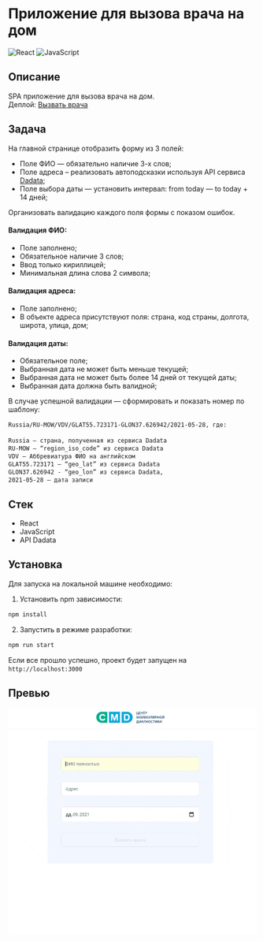 # Приложение для вызова врача на дом

![React](https://img.shields.io/badge/-React-61daf8?logo=react&logoColor=black)
![JavaScript](https://img.shields.io/badge/-JavaScript-f7df1e?logo=javaScript&logoColor=black)

## Описание

SPA приложение для вызова врача на дом.</br>
Деплой: [Вызвать врача](https://rizametovd.github.io/react-call-a-doctor/)</br>

## Задача

На главной странице отобразить форму из 3 полей:</br>

- Поле ФИО — обязательно наличие 3-х слов;</br>
- Поле адреса – реализовать автоподсказки используя API сервиса [Dadata](https://dadata.ru/api/suggest/address/);</br>
- Поле выбора даты — установить интервал: from today — to today + 14 дней;</br>

Организовать валидацию каждого поля формы с показом ошибок.</br>

#### Валидация ФИО:

- Поле заполнено;
- Обязательное наличие 3 слов;
- Ввод только кириллицей;
- Минимальная длина слова 2 символа;

#### Валидация адреса:

- Поле заполнено;
- В объекте адреса присутствуют поля: страна, код страны, долгота, широта, улица, дом;

#### Валидация даты:

- Обязательное поле;
- Выбранная дата не может быть меньше текущей;
- Выбранная дата не может быть более 14 дней от текущей даты;
- Выбранная дата должна быть валидной;

В случае успешной валидации — сформировать и показать номер по шаблону:

```
Russia/RU-MOW/VDV/GLAT55.723171-GLON37.626942/2021-05-28, где:

Russia – страна, полученная из сервиса Dadata
RU-MOW – “region_iso_code” из сервиса Dadata
VDV – Аббревиатура ФИО на английском
GLAT55.723171 – “geo_lat” из сервиса Dadata
GLON37.626942 - “geo_lon” из сервиса Dadata,
2021-05-28 – дата записи
```

## Стек

- React
- JavaScript
- API Dadata

## Установка

Для запуска на локальной машине необходимо:</br>

1. Установить npm зависимости:</br>

```sh
npm install
```

2. Запустить в режиме разработки:</br>

```sh
npm run start
```

Если все прошло успешно, проект будет запущен на `http://localhost:3000`

## Превью
![Превью проекта](./public/preview.gif)
